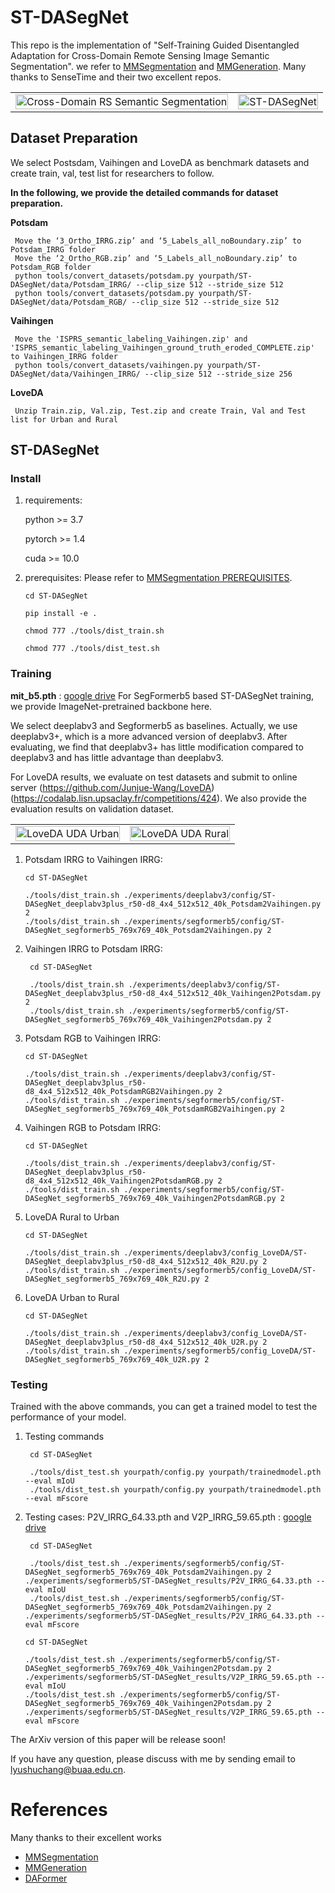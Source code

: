 # ST-DASegNet

This repo is the implementation of "Self-Training Guided Disentangled Adaptation for Cross-Domain Remote Sensing Image Semantic Segmentation". we refer to  [MMSegmentation](https://github.com/open-mmlab/mmsegmentation) and [MMGeneration](https://github.com/open-mmlab/mmgeneration). Many thanks to SenseTime and their two excellent repos.

<table>
    <tr>
    <td><img src="PaperFigs\Fig1.png" width = "100%" alt="Cross-Domain RS Semantic Segmentation"/></td>
    <td><img src="PaperFigs\Fig4.png" width = "100%" alt="ST-DASegNet"/></td>
    </tr>
</table>

## Dataset Preparation

We select Postsdam, Vaihingen and LoveDA as benchmark datasets and create train, val, test list for researchers to follow. 

**In the following, we provide the detailed commands for dataset preparation.**

**Potsdam**
     
     Move the ‘3_Ortho_IRRG.zip’ and ‘5_Labels_all_noBoundary.zip’ to Potsdam_IRRG folder 
     Move the ‘2_Ortho_RGB.zip’ and ‘5_Labels_all_noBoundary.zip’ to Potsdam_RGB folder
     python tools/convert_datasets/potsdam.py yourpath/ST-DASegNet/data/Potsdam_IRRG/ --clip_size 512 --stride_size 512
     python tools/convert_datasets/potsdam.py yourpath/ST-DASegNet/data/Potsdam_RGB/ --clip_size 512 --stride_size 512

**Vaihingen**

     Move the 'ISPRS_semantic_labeling_Vaihingen.zip' and 'ISPRS_semantic_labeling_Vaihingen_ground_truth_eroded_COMPLETE.zip' to Vaihingen_IRRG folder 
     python tools/convert_datasets/vaihingen.py yourpath/ST-DASegNet/data/Vaihingen_IRRG/ --clip_size 512 --stride_size 256

**LoveDA**
    
     Unzip Train.zip, Val.zip, Test.zip and create Train, Val and Test list for Urban and Rural

## ST-DASegNet

### Install

1. requirements:
    
    python >= 3.7
        
    pytorch >= 1.4
        
    cuda >= 10.0
    
2. prerequisites: Please refer to  [MMSegmentation PREREQUISITES](https://mmsegmentation.readthedocs.io/en/latest/get_started.html).

     ```
     cd ST-DASegNet
     
     pip install -e .
     
     chmod 777 ./tools/dist_train.sh
     
     chmod 777 ./tools/dist_test.sh
     ```

### Training

**mit_b5.pth** : [google drive](https://drive.google.com/drive/folders/1cmKZgU8Ktg-v-jiwldEc6IghxVSNcFqk?usp=sharing) For SegFormerb5 based ST-DASegNet training, we provide ImageNet-pretrained backbone here.

We select deeplabv3 and Segformerb5 as baselines. Actually, we use deeplabv3+, which is a more advanced version of deeplabv3. After evaluating, we find that deeplabv3+ has little modification compared to deeplabv3 and has little advantage than deeplabv3.

For LoveDA results, we evaluate on test datasets and submit to online server (https://github.com/Junjue-Wang/LoveDA) (https://codalab.lisn.upsaclay.fr/competitions/424). We also provide the evaluation results on validation dataset.

<table>
    <tr>
    <td><img src="PaperFigs\Fig5.png" width = "100%" alt="LoveDA UDA Urban"/></td>
    <td><img src="PaperFigs\Fig6.png" width = "100%" alt="LoveDA UDA Rural"/></td>
    </tr>
</table>

1. Potsdam IRRG to Vaihingen IRRG:

     ```
     cd ST-DASegNet
     
     ./tools/dist_train.sh ./experiments/deeplabv3/config/ST-DASegNet_deeplabv3plus_r50-d8_4x4_512x512_40k_Potsdam2Vaihingen.py 2
     ./tools/dist_train.sh ./experiments/segformerb5/config/ST-DASegNet_segformerb5_769x769_40k_Potsdam2Vaihingen.py 2
     ```

2. Vaihingen IRRG to Potsdam IRRG:

    ```
     cd ST-DASegNet
     
     ./tools/dist_train.sh ./experiments/deeplabv3/config/ST-DASegNet_deeplabv3plus_r50-d8_4x4_512x512_40k_Vaihingen2Potsdam.py 2
     ./tools/dist_train.sh ./experiments/segformerb5/config/ST-DASegNet_segformerb5_769x769_40k_Vaihingen2Potsdam.py 2
     ```

3. Potsdam RGB to Vaihingen IRRG:

     ```
     cd ST-DASegNet
     
     ./tools/dist_train.sh ./experiments/deeplabv3/config/ST-DASegNet_deeplabv3plus_r50-d8_4x4_512x512_40k_PotsdamRGB2Vaihingen.py 2
     ./tools/dist_train.sh ./experiments/segformerb5/config/ST-DASegNet_segformerb5_769x769_40k_PotsdamRGB2Vaihingen.py 2
     ```
     
4. Vaihingen RGB to Potsdam IRRG:

     ```
     cd ST-DASegNet
     
     ./tools/dist_train.sh ./experiments/deeplabv3/config/ST-DASegNet_deeplabv3plus_r50-d8_4x4_512x512_40k_Vaihingen2PotsdamRGB.py 2
     ./tools/dist_train.sh ./experiments/segformerb5/config/ST-DASegNet_segformerb5_769x769_40k_Vaihingen2PotsdamRGB.py 2
     ```

5. LoveDA Rural to Urban

     ```
     cd ST-DASegNet
     
     ./tools/dist_train.sh ./experiments/deeplabv3/config_LoveDA/ST-DASegNet_deeplabv3plus_r50-d8_4x4_512x512_40k_R2U.py 2
     ./tools/dist_train.sh ./experiments/segformerb5/config_LoveDA/ST-DASegNet_segformerb5_769x769_40k_R2U.py 2
     ```

6. LoveDA Urban to Rural

     ```
     cd ST-DASegNet
     
     ./tools/dist_train.sh ./experiments/deeplabv3/config_LoveDA/ST-DASegNet_deeplabv3plus_r50-d8_4x4_512x512_40k_U2R.py 2
     ./tools/dist_train.sh ./experiments/segformerb5/config_LoveDA/ST-DASegNet_segformerb5_769x769_40k_U2R.py 2
     ```

### Testing
  
Trained with the above commands, you can get a trained model to test the performance of your model.   

1. Testing commands

    ```
     cd ST-DASegNet
     
     ./tools/dist_test.sh yourpath/config.py yourpath/trainedmodel.pth --eval mIoU   
     ./tools/dist_test.sh yourpath/config.py yourpath/trainedmodel.pth --eval mFscore 
     ```

2. Testing cases: P2V_IRRG_64.33.pth and V2P_IRRG_59.65.pth : [google drive](https://drive.google.com/drive/folders/1qVTxY0nf4Rm4-ht0fKzIgGeLu4tAMCr-?usp=sharing)

    ```
     cd ST-DASegNet
     
     ./tools/dist_test.sh ./experiments/segformerb5/config/ST-DASegNet_segformerb5_769x769_40k_Potsdam2Vaihingen.py 2 ./experiments/segformerb5/ST-DASegNet_results/P2V_IRRG_64.33.pth --eval mIoU   
     ./tools/dist_test.sh ./experiments/segformerb5/config/ST-DASegNet_segformerb5_769x769_40k_Potsdam2Vaihingen.py 2 ./experiments/segformerb5/ST-DASegNet_results/P2V_IRRG_64.33.pth --eval mFscore 
     ```
     
     ```
     cd ST-DASegNet
     
     ./tools/dist_test.sh ./experiments/segformerb5/config/ST-DASegNet_segformerb5_769x769_40k_Vaihingen2Potsdam.py 2 ./experiments/segformerb5/ST-DASegNet_results/V2P_IRRG_59.65.pth --eval mIoU   
     ./tools/dist_test.sh ./experiments/segformerb5/config/ST-DASegNet_segformerb5_769x769_40k_Vaihingen2Potsdam.py 2 ./experiments/segformerb5/ST-DASegNet_results/V2P_IRRG_59.65.pth --eval mFscore 
     ```

The ArXiv version of this paper will be release soon!

If you have any question, please discuss with me by sending email to lyushuchang@buaa.edu.cn.

# References
Many thanks to their excellent works
* [MMSegmentation](https://github.com/open-mmlab/mmsegmentation)
* [MMGeneration](https://github.com/open-mmlab/mmgeneration)
* [DAFormer](https://github.com/lhoyer/DAFormer)
